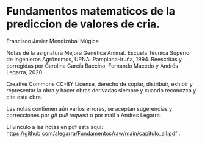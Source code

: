 # Fundamentos matematicos de la prediccion de valores de cria.

Francisco Javier Mendizábal Múgica 

Notas de la asignatura Mejora Genética Animal. Escuela Técnica Superior de Ingenieros Agrónomos, UPNA. Pamplona-Iruña, 1994. Reescritas y corregidas por Carolina García Baccino, Fernando Macedo y Andrés Legarra, 2020. 

Creative Commons CC-BY License, derecho de copiar, distribuir, exhibir y representar la obra y hacer obras derivadas siempre y cuando reconozca y cite esta obra.

Las notas contienen aún varios errores, se aceptan sugerencias y correcciones por _git pull request_ o por mail a Andres Legarra.

El vinculo a las notas en pdf esta aqui: <https://github.com/alegarra/Fundamentos/raw/main/capitulo_all.pdf> .
